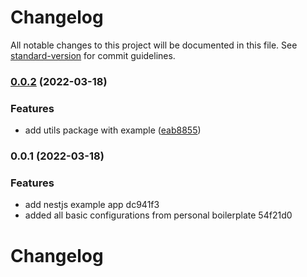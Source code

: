 # Changelog

All notable changes to this project will be documented in this file. See [standard-version](https://github.com/conventional-changelog/standard-version) for commit guidelines.

### [0.0.2](https://github.com/savager/pnpm-monorepo-boilerplate/compare/v0.0.1...v0.0.2) (2022-03-18)

### Features

- add utils package with example ([eab8855](https://github.com/savager/pnpm-monorepo-boilerplate/commit/eab8855a7a913b3cc7cf45a23b790eb5ca9c6191))

### 0.0.1 (2022-03-18)

### Features

- add nestjs example app dc941f3
- added all basic configurations from personal boilerplate 54f21d0

# Changelog
